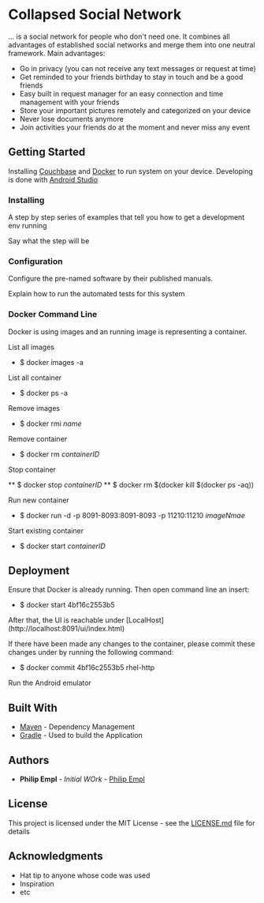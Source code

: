 # Collapsed Social Network 

... is a social network for people who don't need one. It combines all advantages of established social networks and merge them into one neutral framework.
Main advantages: 
* Go in privacy (you can not receive any text messages or request at time)
* Get reminded to your friends birthday to stay in touch and be a good friends
* Easy built in request manager for an easy connection and time management with your friends
* Store your important pictures remotely and categorized on your device
* Never lose documents anymore
* Join activities your friends do at the moment and never miss any event

## Getting Started

Installing [Couchbase](https://developer.couchbase.com/documentation/server/current/install/install-package-windows.html) and [Docker](https://www.docker.com/community-edition) to run system on your device.
Developing is done with [Android Studio](https://developer.android.com/studio/)


### Installing

A step by step series of examples that tell you how to get a development env running

Say what the step will be

### Configuration

Configure the pre-named software by their published manuals. 

Explain how to run the automated tests for this system

### Docker Command Line

Docker is using images and an running image is representing a container.

List all images

* $ docker images -a

List all container

* $ docker ps -a

Remove images

* $ docker rmi *name*

Remove container

* $ docker rm *containerID*

Stop container 

** $ docker stop *containerID*
** $ docker rm $(docker kill $(docker ps -aq))

Run new container

* $ docker run -d -p 8091-8093:8091-8093 -p 11210:11210 *imageNmae*

Start existing container

* $ docker start *containerID*

## Deployment

Ensure that Docker is already running.
Then open command line an insert:

* $ docker start 4bf16c2553b5

After that, the UI is reachable under [LocalHost] (http://localhost:8091/ui/index.html)

If there have been made any changes to the container, please commit these changes under by running the following command:

* $ docker commit 4bf16c2553b5 rhel-http

Run the Android emulator

## Built With

* [Maven](https://maven.apache.org/) - Dependency Management
* [Gradle](https://gradle.org/) - Used to build the Application


## Authors

* **Philip Empl** - *Initial WOrk* - [Philip Empl](https://github.com/philipempl)


## License

This project is licensed under the MIT License - see the [LICENSE.md](LICENSE.md) file for details

## Acknowledgments

* Hat tip to anyone whose code was used
* Inspiration
* etc
